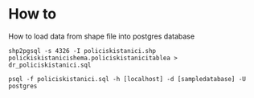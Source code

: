 # How to
How to load data from shape file into postgres database 

```
shp2pgsql -s 4326 -I policiskistanici.shp polickiskistanicishema.policiskistanicitablea > dr_policiskistanici.sql

```
```
psql -f policiskistanici.sql -h [localhost] -d [sampledatabase] -U postgres
```
